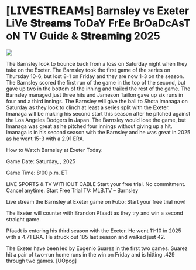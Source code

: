 #  [𝗟𝗜𝗩𝗘𝗦𝗧𝗥𝗘𝗔𝗠𝘀] Barnsley vs Exeter LiVe 𝐒𝐭𝐫𝐞𝐚𝐦𝐬 ToDaY FrEe BrOaDcAsT oN TV Guide & 𝐒𝐭𝐫𝐞𝐚𝐦𝐢𝐧𝐠  2025  
  
  
[![](https://i.imgur.com/qSNzIqt.png)](https://movie.rssnews.media/nvoHmszeJ.php)  
  
The Barnsley look to bounce back from a loss on Saturday night when they take on the Exeter. The Barnsley took the first game of the series on Thursday 10-6, but lost 8-1 on Friday and they are now 1-3 on the season. The Barnsley scored the first run of the game in the top of the second, but gave up two in the bottom of the inning and trailed the rest of the game. The Barnsley managed just three hits and Jameson Taillon gave up six runs in four and a third innings. The Barnsley will give the ball to Shota Imanaga on Saturday as they look to clinch at least a series split with the Exeter. Imanaga will be making his second start this season after he pitched against the Los Angeles Dodgers in Japan. The Barnsley would lose the game, but Imanaga was great as he pitched four innings without giving up a hit. Imanaga is in his second season with the Barnsley and he was great in 2025 as he went 15-3 with a 2.91 ERA.

How to Watch Barnsley at Exeter Today:

Game Date: Saturday, , 2025

Game Time: 8:00 p.m. ET

LIVE SPORTS & TV WITHOUT CABLE
Start your free trial. No commitment. Cancel anytime.
Start Free Trial
TV: MLB.TV – Barnsley

Live stream the Barnsley at Exeter game on Fubo: Start your free trial now!

The Exeter will counter with Brandon Pfaadt as they try and win a second straight game.

Pfaadt is entering his third season with the Exeter. He went 11-10 in 2025 with a 4.71 ERA. He struck out 185 last season and walked just 42.

The Exeter have been led by Eugenio Suarez in the first two games. Suarez hit a pair of two-run home runs in the win on Friday and is hitting .429 through two games. [UOpog]